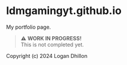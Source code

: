 # ldmgamingyt.github.io

My portfolio page.

> ⚠️ **WORK IN PROGRESS!**<br>This is not completed yet.

Copyright (c) 2024 Logan Dhillon
